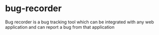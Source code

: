 # bug-recorder
Bug recorder is a bug tracking tool which can be integrated with any web application and can report a bug from that application
